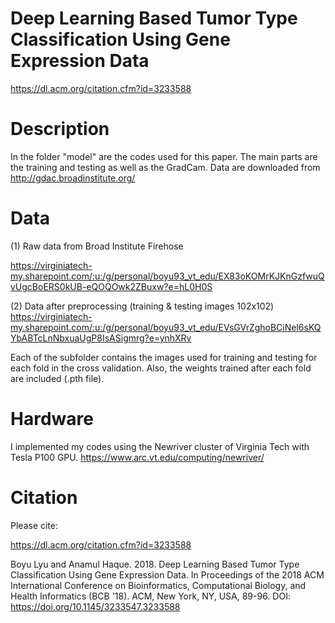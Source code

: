 # Deep Learning Based Tumor Type Classification Using Gene Expression Data
https://dl.acm.org/citation.cfm?id=3233588

# Description
In the folder "model" are the codes used for this paper. The main parts are the training and testing as well as the GradCam. Data are downloaded from http://gdac.broadinstitute.org/

# Data
(1) Raw data from Broad Institute Firehose

https://virginiatech-my.sharepoint.com/:u:/g/personal/boyu93_vt_edu/EX83oKOMrKJKnGzfwuQvUgcBoERS0kUB-eQOQOwk2ZBuxw?e=hL0H0S

(2) Data after preprocessing (training & testing images 102x102)
https://virginiatech-my.sharepoint.com/:u:/g/personal/boyu93_vt_edu/EVsGVrZghoBCiNel6sKQYbABTcLnNbxuaUgP8IsASigmrg?e=ynhXRv


Each of the subfolder contains the images used for training and testing for each fold in the cross validation. Also, the weights trained after each fold are included (.pth file).

# Hardware

I implemented my codes using the Newriver cluster of Virginia Tech with Tesla P100 GPU.
https://www.arc.vt.edu/computing/newriver/

# Citation 
Please cite:

https://dl.acm.org/citation.cfm?id=3233588

Boyu Lyu and Anamul Haque. 2018. Deep Learning Based Tumor Type Classification Using Gene Expression Data. In Proceedings of the 2018 ACM International Conference on Bioinformatics, Computational Biology, and Health Informatics (BCB '18). ACM, New York, NY, USA, 89-96. DOI: https://doi.org/10.1145/3233547.3233588
